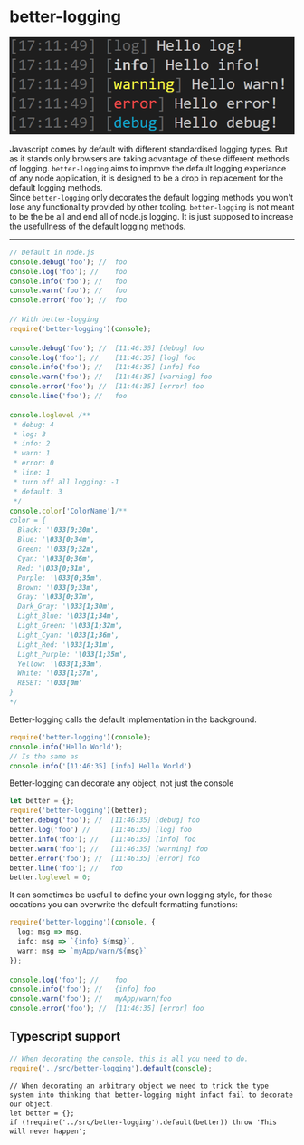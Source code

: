 # better-logging

![](images/output.png)

Javascript comes by default with different standardised logging types. But as it stands only browsers are taking advantage of these different methods of logging. `better-logging` aims to improve the default logging experiance of any node application, it is designed to be a drop in replacement for the default logging methods. <br>
Since `better-logging` only decorates the default logging methods you won't lose any functionality provided by other tooling. `better-logging` is not meant to be the be all and end all of node.js logging. It is just supposed to increase the usefullness of the default logging methods.

---

```ts
// Default in node.js
console.debug('foo'); //  foo
console.log('foo'); //    foo
console.info('foo'); //   foo
console.warn('foo'); //   foo
console.error('foo'); //  foo

// With better-logging
require('better-logging')(console);

console.debug('foo'); //  [11:46:35] [debug] foo
console.log('foo'); //    [11:46:35] [log] foo
console.info('foo'); //   [11:46:35] [info] foo
console.warn('foo'); //   [11:46:35] [warning] foo
console.error('foo'); //  [11:46:35] [error] foo
console.line('foo'); //   foo
 
console.loglevel /**
 * debug: 4
 * log: 3
 * info: 2
 * warn: 1
 * error: 0
 * line: 1
 * turn off all logging: -1
 * default: 3
 */
console.color['ColorName']/**
color = {
  Black: '\033[0;30m',
  Blue: '\033[0;34m',
  Green: '\033[0;32m',
  Cyan: '\033[0;36m',
  Red: '\033[0;31m',
  Purple: '\033[0;35m',
  Brown: '\033[0;33m',
  Gray: '\033[0;37m',
  Dark_Gray: '\033[1;30m',
  Light_Blue: '\033[1;34m',
  Light_Green: '\033[1;32m',
  Light_Cyan: '\033[1;36m',
  Light_Red: '\033[1;31m',
  Light_Purple: '\033[1;35m',
  Yellow: '\033[1;33m',
  White: '\033[1;37m',
  RESET: '\033[0m'
}
*/
```


Better-logging calls the default implementation in the background.

```ts
require('better-logging')(console);
console.info('Hello World');
// Is the same as
console.info('[11:46:35] [info] Hello World')
```


Better-logging can decorate any object, not just the console

```ts
let better = {};
require('better-logging')(better);
better.debug('foo'); //  [11:46:35] [debug] foo
better.log('foo') //     [11:46:35] [log] foo
better.info('foo'); //   [11:46:35] [info] foo
better.warn('foo'); //   [11:46:35] [warning] foo
better.error('foo'); //  [11:46:35] [error] foo
better.line('foo'); //   foo
better.loglevel = 0;
```

It can sometimes be usefull to define your own logging style, for those occations you can overwrite the default formatting functions:
```ts
require('better-logging')(console, {
  log: msg => msg,
  info: msg => `{info} ${msg}`,
  warn: msg => `myApp/warn/${msg}`
});

console.log('foo'); //    foo
console.info('foo'); //   {info} foo
console.warn('foo'); //   myApp/warn/foo
console.error('foo'); //  [11:46:35] [error] foo
```

## Typescript support

```ts
// When decorating the console, this is all you need to do.
require('../src/better-logging').default(console);
```

```
// When decorating an arbitrary object we need to trick the type system into thinking that better-logging might infact fail to decorate our object.
let better = {};
if (!require('../src/better-logging').default(better)) throw 'This will never happen';

```

